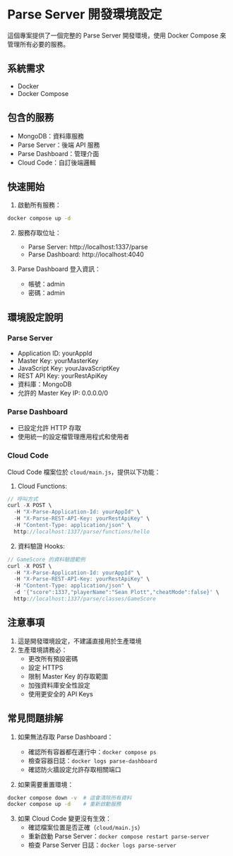 # Parse Server 開發環境設定

這個專案提供了一個完整的 Parse Server 開發環境，使用 Docker Compose 來管理所有必要的服務。

## 系統需求

- Docker
- Docker Compose

## 包含的服務

- MongoDB：資料庫服務
- Parse Server：後端 API 服務
- Parse Dashboard：管理介面
- Cloud Code：自訂後端邏輯

## 快速開始

1. 啟動所有服務：
```bash
docker compose up -d
```

2. 服務存取位址：
   - Parse Server: http://localhost:1337/parse
   - Parse Dashboard: http://localhost:4040

3. Parse Dashboard 登入資訊：
   - 帳號：admin
   - 密碼：admin

## 環境設定說明

### Parse Server
- Application ID: yourAppId
- Master Key: yourMasterKey
- JavaScript Key: yourJavaScriptKey
- REST API Key: yourRestApiKey
- 資料庫：MongoDB
- 允許的 Master Key IP: 0.0.0.0/0

### Parse Dashboard
- 已設定允許 HTTP 存取
- 使用統一的設定檔管理應用程式和使用者

### Cloud Code
Cloud Code 檔案位於 `cloud/main.js`，提供以下功能：

1. Cloud Functions:
```javascript
// 呼叫方式
curl -X POST \
  -H "X-Parse-Application-Id: yourAppId" \
  -H "X-Parse-REST-API-Key: yourRestApiKey" \
  -H "Content-Type: application/json" \
  http://localhost:1337/parse/functions/hello
```

2. 資料驗證 Hooks:
```javascript
// GameScore 的資料驗證範例
curl -X POST \
  -H "X-Parse-Application-Id: yourAppId" \
  -H "X-Parse-REST-API-Key: yourRestApiKey" \
  -H "Content-Type: application/json" \
  -d '{"score":1337,"playerName":"Sean Plott","cheatMode":false}' \
  http://localhost:1337/parse/classes/GameScore
```

## 注意事項

1. 這是開發環境設定，不建議直接用於生產環境
2. 生產環境請務必：
   - 更改所有預設密碼
   - 設定 HTTPS
   - 限制 Master Key 的存取範圍
   - 加強資料庫安全性設定
   - 使用更安全的 API Keys

## 常見問題排解

1. 如果無法存取 Parse Dashboard：
   - 確認所有容器都在運行中：`docker compose ps`
   - 檢查容器日誌：`docker logs parse-dashboard`
   - 確認防火牆設定允許存取相關端口

2. 如果需要重置環境：
```bash
docker compose down -v  # 這會清除所有資料
docker compose up -d    # 重新啟動服務
```

3. 如果 Cloud Code 變更沒有生效：
   - 確認檔案位置是否正確（`cloud/main.js`）
   - 重新啟動 Parse Server：`docker compose restart parse-server`
   - 檢查 Parse Server 日誌：`docker logs parse-server`

